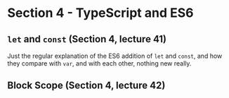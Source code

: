 <!-- markdownlint-disable MD010 -->

# Section 4 - TypeScript and ES6

## `let` and `const` (Section 4, lecture 41)

Just the regular explanation of the ES6 addition of `let` and `const`, and how they compare with `var`, and with each other, nothing new really.

## Block Scope (Section 4, lecture 42)
